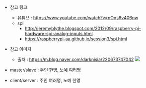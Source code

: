 * 참고 링크
  - 유튜브 : https://www.youtube.com/watch?v=nOqs6v406nw
  - spi 
    - http://jeremyblythe.blogspot.com/2012/09/raspberry-pi-hardware-spi-analog-inputs.html
    - https://raspberrypi-aa.github.io/session3/spi.html
    
* 참고 이미지
  - 출처 : https://m.blog.naver.com/darknisia/220673747042
    ![](https://mblogthumb-phinf.pstatic.net/20160404_136/darknisia_1459734676407XNY6R_PNG/1.png?type=w2)

* master/slave : 주인 한명, 노예 여러명
* client/server : 주인 여러명, 노예 한명
